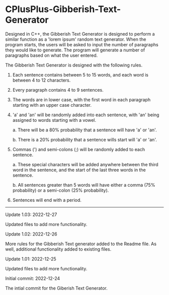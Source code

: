# CPlusPlus-Gibberish-Text-Generator
Designed in C++, the Gibberish Text Generator is designed to perform a similar function as a 'lorem ipsum' random text generator.  When the program starts, the users will be asked to input the number of paragraphs they would like to generate.  The program will generate a number of paragraphs based on what the user entered.  

The Gibberish Text Generator is designed with the following rules.

1. Each sentence contains between 5 to 15 words, and each word is between 4 to 12 characters.  

2. Every paragraph contains 4 to 9 sentences.  

3. The words are in lower case, with the first word in each paragraph starting with an upper case character.

4. 'a' and 'an' will be randomly added into each sentence, with 'an' being assigned to words starting with a vowel.

   a. There will be a 80% probability that a sentence will have 'a' or 'an'.
   
   b. There is a 20% probability that a sentence wills start will 'a' or 'an'.

5. Commas (') and semi-colons (;) will be randomly added to each sentence.  

     a. These special characters will be added anywhere between the third word in the sentence, and the start of the last three words in the sentence.
     
     b. All sentences greater than 5 words will have either a comma (75% probability) or a semi-colon (25% probability).

6. Sentences will end with a period.

----------------


Update 1.03: 2022-12-27

Updated files to add more functionality.


Update 1.02: 2022-12-26

More rules for the Gibberish Text generator added to the Readme file.  As well, additional functionality added to existing files.


Update 1.01: 2022-12-25

Updated files to add more functionality.


Initial commit: 2022-12-24

The intial commit for the Giberish Text Generator.
